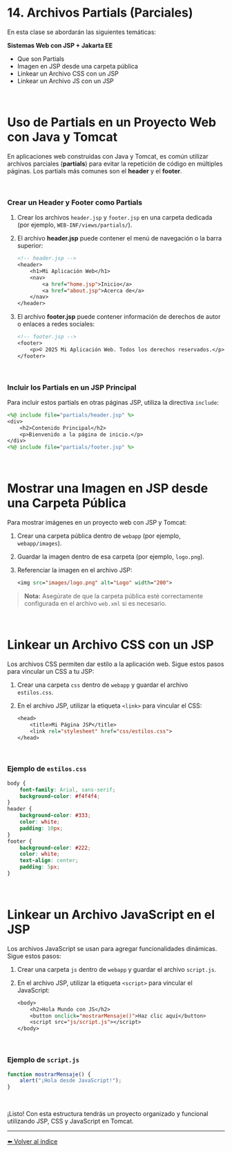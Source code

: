 # 14. Archivos Partials (Parciales)

En esta clase se abordarán las siguientes temáticas:

**Sistemas Web con JSP + Jakarta EE**
- Que son Partials
- Imagen en JSP desde una carpeta pública   
- Linkear un Archivo CSS con un JSP
- Linkear un Archivo JS  con un JSP

<br>

# Uso de Partials en un Proyecto Web con Java y Tomcat

En aplicaciones web construidas con Java y Tomcat, es común utilizar archivos parciales (**partials**) para evitar la repetición de código en múltiples páginas. Los partials más comunes son el **header** y el **footer**.

<br>

### Crear un Header y Footer como Partials

1. Crear los archivos `header.jsp` y `footer.jsp` en una carpeta dedicada (por ejemplo, `WEB-INF/views/partials/`).
   
2. El archivo **header.jsp** puede contener el menú de navegación o la barra superior:
   
   ```jsp
   <!-- header.jsp -->
   <header>
       <h1>Mi Aplicación Web</h1>
       <nav>
           <a href="home.jsp">Inicio</a>
           <a href="about.jsp">Acerca de</a>
       </nav>
   </header>
   ```

3. El archivo **footer.jsp** puede contener información de derechos de autor o enlaces a redes sociales:
   
   ```jsp
   <!-- footer.jsp -->
   <footer>
       <p>© 2025 Mi Aplicación Web. Todos los derechos reservados.</p>
   </footer>
   ```

<br>

### Incluir los Partials en un JSP Principal

Para incluir estos partials en otras páginas JSP, utiliza la directiva `include`:

```jsp
<%@ include file="partials/header.jsp" %>
<div>
    <h2>Contenido Principal</h2>
    <p>Bienvenido a la página de inicio.</p>
</div>
<%@ include file="partials/footer.jsp" %>
```

<br>

# Mostrar una Imagen en JSP desde una Carpeta Pública

Para mostrar imágenes en un proyecto web con JSP y Tomcat:

1. Crear una carpeta pública dentro de `webapp` (por ejemplo, `webapp/images`).
   
2. Guardar la imagen dentro de esa carpeta (por ejemplo, `logo.png`).
   
3. Referenciar la imagen en el archivo JSP:
   
   ```jsp
   <img src="images/logo.png" alt="Logo" width="200">
   ```

> **Nota:** Asegúrate de que la carpeta pública esté correctamente configurada en el archivo `web.xml` si es necesario.

<br>

# Linkear un Archivo CSS con un JSP

Los archivos CSS permiten dar estilo a la aplicación web. Sigue estos pasos para vincular un CSS a tu JSP:

1. Crear una carpeta `css` dentro de `webapp` y guardar el archivo `estilos.css`.
   
2. En el archivo JSP, utilizar la etiqueta `<link>` para vincular el CSS:
   
   ```jsp
   <head>
       <title>Mi Página JSP</title>
       <link rel="stylesheet" href="css/estilos.css">
   </head>
   ```

<br>

### Ejemplo de `estilos.css`

```css
body {
    font-family: Arial, sans-serif;
    background-color: #f4f4f4;
}
header {
    background-color: #333;
    color: white;
    padding: 10px;
}
footer {
    background-color: #222;
    color: white;
    text-align: center;
    padding: 5px;
}
```

<br>

# Linkear un Archivo JavaScript en el JSP

Los archivos JavaScript se usan para agregar funcionalidades dinámicas. Sigue estos pasos:

1. Crear una carpeta `js` dentro de `webapp` y guardar el archivo `script.js`.
   
2. En el archivo JSP, utilizar la etiqueta `<script>` para vincular el JavaScript:
   
   ```jsp
   <body>
       <h2>Hola Mundo con JS</h2>
       <button onclick="mostrarMensaje()">Haz clic aquí</button>
       <script src="js/script.js"></script>
   </body>
   ```

<br>

### Ejemplo de `script.js`

```javascript
function mostrarMensaje() {
    alert("¡Hola desde JavaScript!");
}
```

<br>

¡Listo! Con esta estructura tendrás un proyecto organizado y funcional utilizando JSP, CSS y JavaScript en Tomcat.

---
[⬅️ Volver al índice](./README.md)
